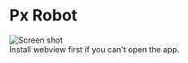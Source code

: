 # Px Robot
<img src="https://raw.githubusercontent.com/44vogan/Px-Robot/main/060.png" alt="Screen shot"><br/>
Install webview first if you can't open the app.
